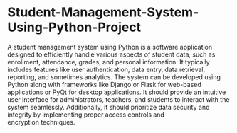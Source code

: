 # Student-Management-System-Using-Python-Project
A student management system using Python is a software application designed to efficiently handle various aspects of student data, such as enrollment, attendance, grades, and personal information. It typically includes features like user authentication, data entry, data retrieval, reporting, and sometimes analytics. The system can be developed using Python along with frameworks like Django or Flask for web-based applications or PyQt for desktop applications. It should provide an intuitive user interface for administrators, teachers, and students to interact with the system seamlessly. Additionally, it should prioritize data security and integrity by implementing proper access controls and encryption techniques.
